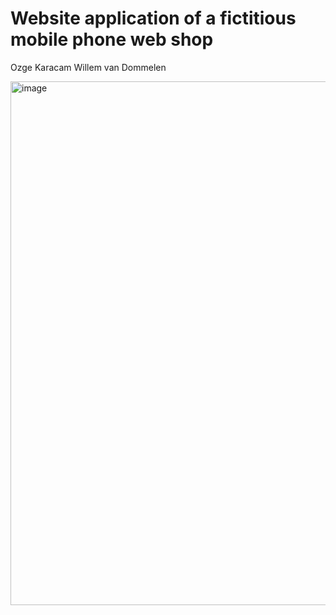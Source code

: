 # Website application of a fictitious mobile phone web shop
Ozge Karacam
Willem van Dommelen

<img width="838" alt="image" src="https://github.com/ozgekaracam/website-homepage/assets/90089950/5bce9395-b53f-4687-8817-42bcfb859288">

